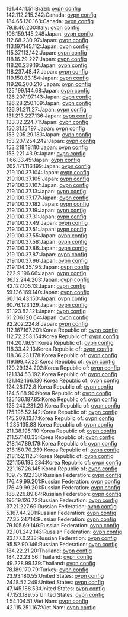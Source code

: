 191.44.11.51:Brazil: [ovpn config](vpn/191_44_11_51.ovpn)  
142.112.215.242:Canada: [ovpn config](vpn/142_112_215_242.ovpn)  
184.65.120.163:Canada: [ovpn config](vpn/184_65_120_163.ovpn)  
79.8.40.200:Italy: [ovpn config](vpn/79_8_40_200.ovpn)  
106.159.145.248:Japan: [ovpn config](vpn/106_159_145_248.ovpn)  
112.68.230.97:Japan: [ovpn config](vpn/112_68_230_97.ovpn)  
113.197.145.112:Japan: [ovpn config](vpn/113_197_145_112.ovpn)  
115.37.113.142:Japan: [ovpn config](vpn/115_37_113_142.ovpn)  
118.16.29.227:Japan: [ovpn config](vpn/118_16_29_227.ovpn)  
118.20.239.19:Japan: [ovpn config](vpn/118_20_239_19.ovpn)  
118.237.48.47:Japan: [ovpn config](vpn/118_237_48_47.ovpn)  
119.150.83.154:Japan: [ovpn config](vpn/119_150_83_154.ovpn)  
119.26.200.216:Japan: [ovpn config](vpn/119_26_200_216.ovpn)  
125.199.144.68:Japan: [ovpn config](vpn/125_199_144_68.ovpn)  
126.207.197.143:Japan: [ovpn config](vpn/126_207_197_143.ovpn)  
126.28.250.109:Japan: [ovpn config](vpn/126_28_250_109.ovpn)  
126.91.211.27:Japan: [ovpn config](vpn/126_91_211_27.ovpn)  
131.213.227.136:Japan: [ovpn config](vpn/131_213_227_136.ovpn)  
133.32.224.71:Japan: [ovpn config](vpn/133_32_224_71.ovpn)  
150.31.15.197:Japan: [ovpn config](vpn/150_31_15_197.ovpn)  
153.205.29.183:Japan: [ovpn config](vpn/153_205_29_183.ovpn)  
153.207.254.242:Japan: [ovpn config](vpn/153_207_254_242.ovpn)  
153.218.18.110:Japan: [ovpn config](vpn/153_218_18_110.ovpn)  
153.221.43.9:Japan: [ovpn config](vpn/153_221_43_9.ovpn)  
1.66.33.45:Japan: [ovpn config](vpn/1_66_33_45.ovpn)  
202.171.116.199:Japan: [ovpn config](vpn/202_171_116_199.ovpn)  
219.100.37.104:Japan: [ovpn config](vpn/219_100_37_104.ovpn)  
219.100.37.105:Japan: [ovpn config](vpn/219_100_37_105.ovpn)  
219.100.37.107:Japan: [ovpn config](vpn/219_100_37_107.ovpn)  
219.100.37.13:Japan: [ovpn config](vpn/219_100_37_13.ovpn)  
219.100.37.177:Japan: [ovpn config](vpn/219_100_37_177.ovpn)  
219.100.37.182:Japan: [ovpn config](vpn/219_100_37_182.ovpn)  
219.100.37.19:Japan: [ovpn config](vpn/219_100_37_19.ovpn)  
219.100.37.31:Japan: [ovpn config](vpn/219_100_37_31.ovpn)  
219.100.37.49:Japan: [ovpn config](vpn/219_100_37_49.ovpn)  
219.100.37.51:Japan: [ovpn config](vpn/219_100_37_51.ovpn)  
219.100.37.55:Japan: [ovpn config](vpn/219_100_37_55.ovpn)  
219.100.37.58:Japan: [ovpn config](vpn/219_100_37_58.ovpn)  
219.100.37.86:Japan: [ovpn config](vpn/219_100_37_86.ovpn)  
219.100.37.87:Japan: [ovpn config](vpn/219_100_37_87.ovpn)  
219.100.37.96:Japan: [ovpn config](vpn/219_100_37_96.ovpn)  
219.104.35.195:Japan: [ovpn config](vpn/219_104_35_195.ovpn)  
222.9.196.66:Japan: [ovpn config](vpn/222_9_196_66.ovpn)  
36.12.244.203:Japan: [ovpn config](vpn/36_12_244_203.ovpn)  
42.127.105.13:Japan: [ovpn config](vpn/42_127_105_13.ovpn)  
59.136.169.140:Japan: [ovpn config](vpn/59_136_169_140.ovpn)  
60.114.43.150:Japan: [ovpn config](vpn/60_114_43_150.ovpn)  
60.76.123.129:Japan: [ovpn config](vpn/60_76_123_129.ovpn)  
61.123.82.121:Japan: [ovpn config](vpn/61_123_82_121.ovpn)  
61.206.120.64:Japan: [ovpn config](vpn/61_206_120_64.ovpn)  
92.202.224.8:Japan: [ovpn config](vpn/92_202_224_8.ovpn)  
112.167.167.201:Korea Republic of: [ovpn config](vpn/112_167_167_201.ovpn)  
112.72.253.154:Korea Republic of: [ovpn config](vpn/112_72_253_154.ovpn)  
114.207.16.51:Korea Republic of: [ovpn config](vpn/114_207_16_51.ovpn)  
118.33.42.13:Korea Republic of: [ovpn config](vpn/118_33_42_13.ovpn)  
118.36.231.178:Korea Republic of: [ovpn config](vpn/118_36_231_178.ovpn)  
119.199.47.22:Korea Republic of: [ovpn config](vpn/119_199_47_22.ovpn)  
120.29.134.202:Korea Republic of: [ovpn config](vpn/120_29_134_202.ovpn)  
121.134.53.192:Korea Republic of: [ovpn config](vpn/121_134_53_192.ovpn)  
121.142.166.130:Korea Republic of: [ovpn config](vpn/121_142_166_130.ovpn)  
124.28.172.8:Korea Republic of: [ovpn config](vpn/124_28_172_8.ovpn)  
124.5.88.90:Korea Republic of: [ovpn config](vpn/124_5_88_90.ovpn)  
125.136.187.85:Korea Republic of: [ovpn config](vpn/125_136_187_85.ovpn)  
125.240.231.29:Korea Republic of: [ovpn config](vpn/125_240_231_29.ovpn)  
175.195.52.142:Korea Republic of: [ovpn config](vpn/175_195_52_142.ovpn)  
175.209.13.17:Korea Republic of: [ovpn config](vpn/175_209_13_17.ovpn)  
1.235.135.83:Korea Republic of: [ovpn config](vpn/1_235_135_83.ovpn)  
211.38.195.110:Korea Republic of: [ovpn config](vpn/211_38_195_110.ovpn)  
211.57.140.33:Korea Republic of: [ovpn config](vpn/211_57_140_33.ovpn)  
218.147.89.179:Korea Republic of: [ovpn config](vpn/218_147_89_179.ovpn)  
218.150.70.239:Korea Republic of: [ovpn config](vpn/218_150_70_239.ovpn)  
218.152.112.7:Korea Republic of: [ovpn config](vpn/218_152_112_7.ovpn)  
221.156.195.234:Korea Republic of: [ovpn config](vpn/221_156_195_234.ovpn)  
221.167.26.145:Korea Republic of: [ovpn config](vpn/221_167_26_145.ovpn)  
109.75.192.138:Russian Federation: [ovpn config](vpn/109_75_192_138.ovpn)  
176.49.99.201:Russian Federation: [ovpn config](vpn/176_49_99_201.ovpn)  
176.49.99.201:Russian Federation: [ovpn config](vpn/176_49_99_201.ovpn)  
188.226.89.84:Russian Federation: [ovpn config](vpn/188_226_89_84.ovpn)  
195.19.126.72:Russian Federation: [ovpn config](vpn/195_19_126_72.ovpn)  
37.21.227.69:Russian Federation: [ovpn config](vpn/37_21_227_69.ovpn)  
5.167.44.201:Russian Federation: [ovpn config](vpn/5_167_44_201.ovpn)  
77.35.247.14:Russian Federation: [ovpn config](vpn/77_35_247_14.ovpn)  
79.105.69.149:Russian Federation: [ovpn config](vpn/79_105_69_149.ovpn)  
92.101.242.143:Russian Federation: [ovpn config](vpn/92_101_242_143.ovpn)  
93.177.0.238:Russian Federation: [ovpn config](vpn/93_177_0_238.ovpn)  
95.52.90.146:Russian Federation: [ovpn config](vpn/95_52_90_146.ovpn)  
184.22.21.20:Thailand: [ovpn config](vpn/184_22_21_20.ovpn)  
184.22.23.56:Thailand: [ovpn config](vpn/184_22_23_56.ovpn)  
49.228.99.139:Thailand: [ovpn config](vpn/49_228_99_139.ovpn)  
78.189.170.79:Turkey: [ovpn config](vpn/78_189_170_79.ovpn)  
23.93.180.55:United States: [ovpn config](vpn/23_93_180_55.ovpn)  
24.18.52.249:United States: [ovpn config](vpn/24_18_52_249.ovpn)  
47.145.188.53:United States: [ovpn config](vpn/47_145_188_53.ovpn)  
47.153.189.55:United States: [ovpn config](vpn/47_153_189_55.ovpn)  
1.54.104.51:Viet Nam: [ovpn config](vpn/1_54_104_51.ovpn)  
42.115.251.167:Viet Nam: [ovpn config](vpn/42_115_251_167.ovpn)  
